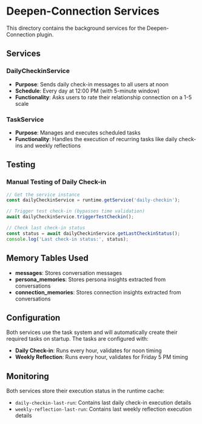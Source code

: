 # Deepen-Connection Services

This directory contains the background services for the Deepen-Connection plugin.

## Services

### DailyCheckinService

- **Purpose**: Sends daily check-in messages to all users at noon
- **Schedule**: Every day at 12:00 PM (with 5-minute window)
- **Functionality**: Asks users to rate their relationship connection on a 1-5 scale

### TaskService

- **Purpose**: Manages and executes scheduled tasks
- **Functionality**: Handles the execution of recurring tasks like daily check-ins and weekly reflections

## Testing

### Manual Testing of Daily Check-in

```typescript
// Get the service instance
const dailyCheckinService = runtime.getService('daily-checkin');

// Trigger test check-in (bypasses time validation)
await dailyCheckinService.triggerTestCheckin();

// Check last check-in status
const status = await dailyCheckinService.getLastCheckinStatus();
console.log('Last check-in status:', status);
```

## Memory Tables Used

- **messages**: Stores conversation messages
- **persona_memories**: Stores persona insights extracted from conversations
- **connection_memories**: Stores connection insights extracted from conversations

## Configuration

Both services use the task system and will automatically create their required tasks on startup. The tasks are configured with:

- **Daily Check-in**: Runs every hour, validates for noon timing
- **Weekly Reflection**: Runs every hour, validates for Friday 5 PM timing

## Monitoring

Both services store their execution status in the runtime cache:

- `daily-checkin-last-run`: Contains last daily check-in execution details
- `weekly-reflection-last-run`: Contains last weekly reflection execution details

